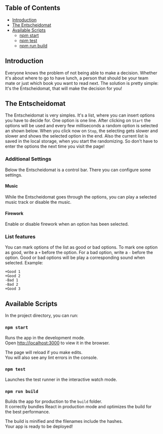
## Table of Contents
- [Introduction](#introduction)
- [The Entscheidomat](#the-entscheidomat)
- [Available Scripts](#available-scripts)
  - [npm start](#npm-start)
  - [npm test](#npm-test)
  - [npm run build](#npm-run-build)

## Introduction
Everyone knows the problem of not being able to make a decision.
Whether it's about where to go to have lunch, a person that should be your 
team mate or just which book you want to read next.
The solution is pretty simple: It's the Entscheidomat, that will make the decision for you!

## The Entscheidomat
The Entscheidomat is very simples. It's a list, where you can insert options you have to decide for.
One option is one line.
After clicking on `Start` the options will be used and every few milliseconds a random option
is selected an shown below. When you click now on `Stop`, the selecting gets slower and slower
and shows the selected option in the end.
Also the current list is saved in the local storage, when you start the randomizing.
So don't have to enter the options the next time you visit the page!


### Additional Settings
Below the Entscheidomat is a control bar. There you can configure some settings.

#### Music
While the Entscheidomat goes through the options, you can play a selected
music track or disable the music.

#### Firework
Enable or disable firework when an option has been selected.

### List features
You can mark options of the list as good or bad options.
To mark one option as good, write a `+` before the option.
For a bad option, write a `-` before the option.
Good or bad options will be play a corresponding sound when selected.
Example:<br/>
```
+Good 1
+Good 2
-Bad 1
-Bad 2
+Good 3
```

## Available Scripts

In the project directory, you can run:

### `npm start`

Runs the app in the development mode.<br>
Open [http://localhost:3000](http://localhost:3000) to view it in the browser.

The page will reload if you make edits.<br>
You will also see any lint errors in the console.

### `npm test`

Launches the test runner in the interactive watch mode.<br>

### `npm run build`

Builds the app for production to the `build` folder.<br>
It correctly bundles React in production mode and optimizes the build for the best performance.

The build is minified and the filenames include the hashes.<br>
Your app is ready to be deployed!